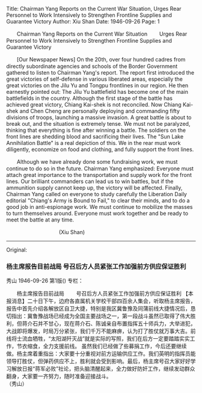 Title: Chairman Yang Reports on the Current War Situation, Urges Rear Personnel to Work Intensively to Strengthen Frontline Supplies and Guarantee Victory
Author: Xiu Shan
Date: 1946-09-26
Page: 1

　　Chairman Yang Reports on the Current War Situation
　　Urges Rear Personnel to Work Intensively to Strengthen Frontline Supplies and Guarantee Victory

　　[Our Newspaper News] On the 20th, over four hundred cadres from directly subordinate agencies and schools of the Border Government gathered to listen to Chairman Yang's report. The report first introduced the great victories of self-defense in various liberated areas, especially the great victories on the Jilu Yu and Tongpu frontlines in our region. He then earnestly pointed out: The Jilu Yu battlefield has become one of the main battlefields in the country. Although the first stage of the battle has achieved great victory, Chiang Kai-shek is not reconciled. Now Chiang Kai-shek and Chen Cheng are personally deploying and commanding fifty divisions of troops, launching a massive invasion. A great battle is about to break out, and the situation is extremely tense. We must not be paralyzed, thinking that everything is fine after winning a battle. The soldiers on the front lines are shedding blood and sacrificing their lives. The "Sun Lake Annihilation Battle" is a real depiction of this. We in the rear must work diligently, economize on food and clothing, and fully support the front lines.

　　Although we have already done some fundraising work, we must continue to do so in the future. Chairman Yang emphasized: Everyone must attach great importance to the transportation and supply work for the front lines. Our brilliant commanders can lead us to win battles, but if the ammunition supply cannot keep up, the victory will be affected. Finally, Chairman Yang called on everyone to study carefully the Liberation Daily editorial "Chiang's Army is Bound to Fail," to clear their minds, and to do a good job in anti-espionage work. We must continue to mobilize the masses to turn themselves around. Everyone must work together and be ready to meet the battle at any time.

　　　　　　　　　　(Xiu Shan)



<hr /> 

Original: 


### 杨主席报告目前战局  号召后方人员紧张工作加强前方供应保证胜利
秀山
1946-09-26
第1版()
专栏：

　　杨主席报告目前战局
　　号召后方人员紧张工作加强前方供应保证胜利
    【本报消息】二十日下午，边府各直属机关学校干部四百余人集会，听取杨主席报告，报告中首先介绍各解放区自卫大捷，特别是我区冀鲁豫及同蒲前线大捷情况后，恳切指出：冀鲁豫战场已经成为全国主要战场之一，第一段战斗虽然已取得了伟大胜利，但蒋介石并不甘心，现在蒋介石、陈诚亲自布置指挥五十师兵力，大举进犯，大战即将爆发，时局万分紧张，我们千万不能麻痹，认为打了胜仗就万事大吉。前线将士流血牺牲，“太阳湖歼灭战”就是实际的写照，我们在后方一定要踏踏实实工作，节衣缩食，全力支援前线。
    虽然我们已经做了些募捐工作，今后还要继续做。杨主席着重指出：大家要十分重视对前方运输供应工作。我们英明的指挥员能领导打胜仗，但弹药供应不上，胜利就会受到影响。最后，杨主席号召大家好好学习解放日报“蒋军必败”社论，把头脑清醒起来，全力做好防奸工作，继续发动群众翻身，大家要一齐努力，随时准备迎接战斗。           
                 （秀山）
